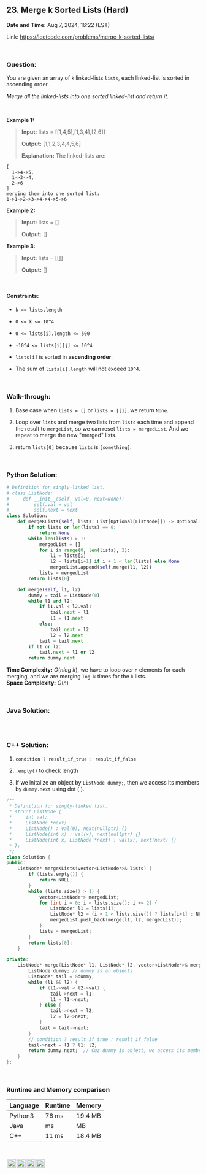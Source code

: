 ## 23. Merge k Sorted Lists (Hard)
**Date and Time:** Aug 7, 2024, 16:22 (EST)

Link: https://leetcode.com/problems/merge-k-sorted-lists/

<br>

### Question:
You are given an array of `k` linked-lists `lists`, each linked-list is sorted in ascending order.

_Merge all the linked-lists into one sorted linked-list and return it._

<br>

**Example 1:**
> **Input:** lists = [[1,4,5],[1,3,4],[2,6]]
> 
> **Output:** [1,1,2,3,4,4,5,6]
>
> **Explanation:** The linked-lists are:
```
[
  1->4->5,
  1->3->4,
  2->6
]
merging them into one sorted list:
1->1->2->3->4->4->5->6
```

**Example 2:**
> **Input:** lists = []
> 
> **Output:** []

**Example 3:**
> **Input:** lists = [[]]
> 
> **Output:** []

<br>

#### Constraints:
* `k == lists.length`

* `0 <= k <= 10^4`

* `0 <= lists[i].length <= 500`

* `-10^4 <= lists[i][j] <= 10^4`

* `lists[i]` is sorted in **ascending order**.

* The sum of `lists[i].length` will not exceed `10^4`.

<br>

### Walk-through: 
1. Base case when `lists = []` or `lists = [[]]`, we return `None`.

2. Loop over `lists` and merge two lists from `lists` each time and append the result to `mergeList`, so we can reset `lists = mergedList`. And we repeat to merge the new "merged" lists.

3. return `lists[0]` because `lists` is `[something]`.

<br>

### Python Solution:
```python
# Definition for singly-linked list.
# class ListNode:
#     def __init__(self, val=0, next=None):
#         self.val = val
#         self.next = next
class Solution:
    def mergeKLists(self, lists: List[Optional[ListNode]]) -> Optional[ListNode]:
        if not lists or len(lists) == 0:
            return None
        while len(lists) > 1:
            mergedList = []
            for i in range(0, len(lists), 2):
                l1 = lists[i]
                l2 = lists[i+1] if i + 1 < len(lists) else None
                mergedList.append(self.merge(l1, l2))
            lists = mergedList
        return lists[0]

    def merge(self, l1, l2):
        dummy = tail = ListNode(0)
        while l1 and l2:
            if l1.val < l2.val:
                tail.next = l1
                l1 = l1.next
            else:
                tail.next = l2
                l2 = l2.next
            tail = tail.next
        if l1 or l2:
            tail.next = l1 or l2
        return dummy.next
```
**Time Complexity:** $O(nlog\ k)$, we have to loop over `n` elements for each merging, and we are merging `log k` times for the `k` lists. <br>
**Space Complexity:** $O(n)$

<br>

### Java Solution:
```java

```

<br>

### C++ Solution:
1.  `condition ? result_if_true : result_if_false`

2. `.empty()` to check length

3. If we initalize an object by `ListNode dummy;`, then we access its members by `dummy.next` using dot (.).

```cpp
/**
 * Definition for singly-linked list.
 * struct ListNode {
 *     int val;
 *     ListNode *next;
 *     ListNode() : val(0), next(nullptr) {}
 *     ListNode(int x) : val(x), next(nullptr) {}
 *     ListNode(int x, ListNode *next) : val(x), next(next) {}
 * };
 */
class Solution {
public:
    ListNode* mergeKLists(vector<ListNode*>& lists) {
        if (lists.empty()) {
            return NULL;
        }
        while (lists.size() > 1) {
            vector<ListNode*> mergedList;
            for (int i = 0; i < lists.size(); i += 2) {
                ListNode* l1 = lists[i];
                ListNode* l2 = (i + 1 < lists.size()) ? lists[i+1] : NULL;
                mergedList.push_back(merge(l1, l2, mergedList));
            }
            lists = mergedList;
        }
        return lists[0];   
    }

private:
    ListNode* merge(ListNode* l1, ListNode* l2, vector<ListNode*>& mergedList) {
        ListNode dummy; // dummy is an objects
        ListNode* tail = &dummy;
        while (l1 && l2) {
            if (l1->val < l2->val) {
                tail->next = l1;
                l1 = l1->next;
            } else {
                tail->next = l2;
                l2 = l2->next;
            }
            tail = tail->next;
        }
        // condition ? result_if_true : result_if_false
        tail->next = l1 ? l1: l2;
        return dummy.next;  // Cuz dummy is object, we access its members by dot.
    }
};
```

<br>

### Runtime and Memory comparison
|Language|Runtime|Memory|
|---|---|---|
|Python3|76 ms|19.4 MB|
|Java   | ms| MB|
|C++    |11 ms|18.4 MB|

<br>

<img style="height:22px!important;margin-left:3px;vertical-align:text-bottom;" src="https://mirrors.creativecommons.org/presskit/icons/cc.svg?ref=chooser-v1" alt="CC BY-NC-SA" title="CC BY-NC-SA"><img style="height:22px!important;margin-left:3px;vertical-align:text-bottom;" src="https://mirrors.creativecommons.org/presskit/icons/by.svg?ref=chooser-v1" alt="BY: credit must be given to the creator" title="BY: credit must be given to the creator"><img style="height:22px!important;margin-left:3px;vertical-align:text-bottom;" src="https://mirrors.creativecommons.org/presskit/icons/nc.svg?ref=chooser-v1" alt="NC: Only noncommercial uses of the work are permitted" title="NC: Only noncommercial uses of the work are permitted"><img style="height:22px!important;margin-left:3px;vertical-align:text-bottom;" src="https://mirrors.creativecommons.org/presskit/icons/sa.svg?ref=chooser-v1" alt="SA: Adaptations must be shared under the same terms" title="SA: Adaptations must be shared under the same terms">